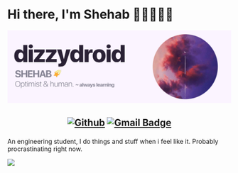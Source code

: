 # Hi there, I'm Shehab 👋🏻👨🏻‍💻
<img src="https://raw.githubusercontent.com/dizzydroid/dizzydroid/main/dizzydroid_header.png">

<h2 align="center">

[![Github](https://img.shields.io/badge/-Github-000?style=flat&logo=Github&logoColor=white)](https://github.com/dizzydroid)
[![Gmail Badge](https://img.shields.io/badge/-gmail-c14438?style=flat-square&logo=Gmail&logoColor=white&link=mailto:shehabmahmoud2003@gmail.com)](mailto:shehabmahmoud2003@gmail.com) 

</h2>

An engineering student, I do things and stuff when i feel like it. Probably procrastinating right now.


<!-- footer --!>
<img src="https://imgur.com/rilHVxA.png"/>

